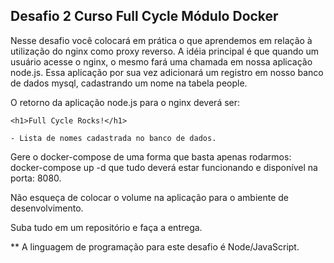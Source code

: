 ## Desafio 2 Curso Full Cycle Módulo Docker

Nesse desafio você colocará em prática o que aprendemos em relação à utilização do nginx
como proxy reverso. A idéia principal é que quando um usuário acesse o nginx, o mesmo
fará uma chamada em nossa aplicação node.js. Essa aplicação por sua vez adicionará um 
registro em nosso banco de dados mysql, cadastrando um nome na tabela people.

O retorno da aplicação node.js para o nginx deverá ser: 

```
<h1>Full Cycle Rocks!</h1>

- Lista de nomes cadastrada no banco de dados.
```

Gere o docker-compose de uma forma que basta apenas rodarmos: docker-compose up -d que tudo deverá estar funcionando e disponível na porta: 8080.

Não esqueça de colocar o volume na aplicação para o ambiente de desenvolvimento.

Suba tudo em um repositório e faça a entrega.

** A linguagem de programação para este desafio é Node/JavaScript.